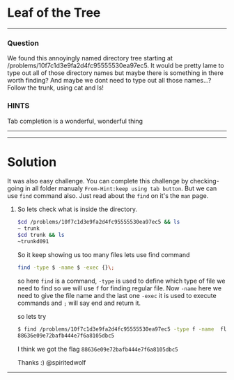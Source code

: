 # Leaf of the Tree
---
### Question

We found this annoyingly named directory tree starting at /problems/10f7c1d3e9fa2d4fc95555530ea97ec5. It would be pretty lame to type out all of those directory names but maybe there is something in there worth finding? And maybe we dont need to type out all those names...? Follow the trunk, using cat and ls!

### HINTS

Tab completion is a wonderful, wonderful thing

---

---
# Solution

It was also easy challenge. You can complete this challenge by checking-going in all folder manualy ```From-Hint:keep using tab button```. But we can use ```find``` command also. Just read about the ```find``` on it's the ```man``` page. 

1. So lets check what is inside the directory. 
    ```bash
    $cd /problems/10f7c1d3e9fa2d4fc95555530ea97ec5 && ls
   ~ trunk
    $cd trunk && ls
   ~trunkd091 
    ```
   So it keep showing us too many files lets use find command
    
    ```bash
    find -type $ -name $ -exec {}\;
    ```
    
    so here ```find``` is a command, ```-type``` is used to define which type of file we need to find so we will use ```f``` for finding regular file. Now ```-name``` here we need to give the file name and the last one ```-exec``` it is used  to execute commands and ```;``` will say end and return it. 
    
    so lets try
    ```bash
    $ find /problems/10f7c1d3e9fa2d4fc95555530ea97ec5 -type f -name  flag -exec cat {} \;                        
   88636e09e72bafb444e7f6a8105dbc5
    
    ```
    I think we got the flag ```88636e09e72bafb444e7f6a8105dbc5```
    
   Thanks :) 
   @spiritedwolf

---
